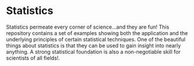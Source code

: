 # Statistics
Statistics permeate every corner of science...and they are fun! This repository contains a set of examples showing both the application and the underlying principles of certain statistical techniques. One of the beautiful things about statistics is that they can be used to gain insight into nearly anything. A strong statistical foundation is also a non-negotiable skill for scientists of all fields!.
